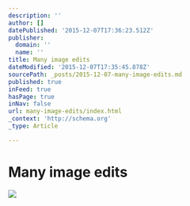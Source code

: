 ```yaml
---
description: ''
author: []
datePublished: '2015-12-07T17:36:23.512Z'
publisher:
  domain: ''
  name: ''
title: Many image edits
dateModified: '2015-12-07T17:35:45.878Z'
sourcePath: _posts/2015-12-07-many-image-edits.md
published: true
inFeed: true
hasPage: true
inNav: false
url: many-image-edits/index.html
_context: 'http://schema.org'
_type: Article

---
```

# Many image edits
![](https://the-grid-user-content.s3-us-west-2.amazonaws.com/819ea811-1ef2-4c8d-ac41-1865ecd51459.png)